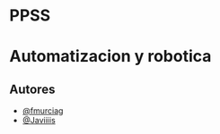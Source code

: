 
# PPSS



# Automatizacion y robotica
## Autores
- [@fmurciag](https://www.github.com/fmurciag)
- [@Javiiiis](https://www.github.com/Javiiiis)

